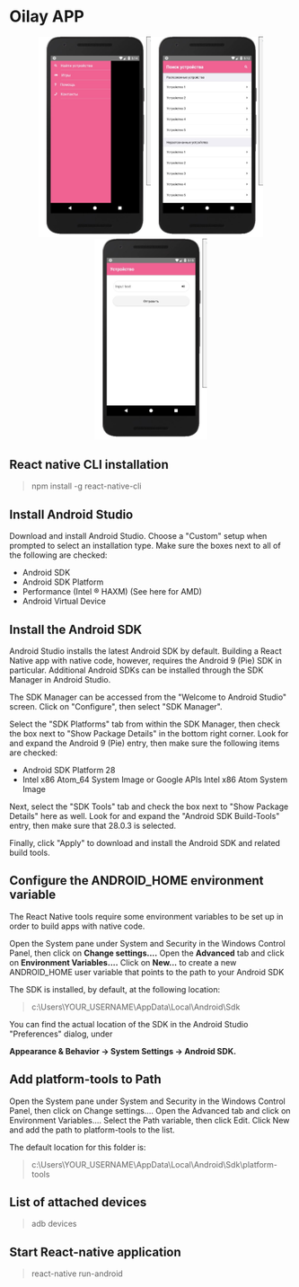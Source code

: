 # Oilay APP


<p align="center"><img src="images/Preview1.jpeg" alt="Preview1" width="200"/><img src="images/Preview2.jpeg" alt="Preview2" width="200"/><img src="images/Preview3.jpeg" alt="Preview3" width="200"/></p>

## React native CLI installation
> npm install -g react-native-cli

## Install Android Studio
Download and install Android Studio. Choose a "Custom" setup when prompted to select an installation type. Make sure the boxes next to all of the following are checked:

- Android SDK
- Android SDK Platform
- Performance (Intel ® HAXM) (See here for AMD)
- Android Virtual Device

## Install the Android SDK
Android Studio installs the latest Android SDK by default. Building a React Native app with native code, however, requires the Android 9 (Pie) SDK in particular. Additional Android SDKs can be installed through the SDK Manager in Android Studio.

The SDK Manager can be accessed from the "Welcome to Android Studio" screen. Click on "Configure", then select "SDK Manager".

Select the "SDK Platforms" tab from within the SDK Manager, then check the box next to "Show Package Details" in the bottom right corner. Look for and expand the Android 9 (Pie) entry, then make sure the following items are checked:
- Android SDK Platform 28
- Intel x86 Atom_64 System Image or Google APIs Intel x86 Atom System Image

Next, select the "SDK Tools" tab and check the box next to "Show Package Details" here as well. Look for and expand the "Android SDK Build-Tools" entry, then make sure that 28.0.3 is selected.

Finally, click "Apply" to download and install the Android SDK and related build tools.

## Configure the ANDROID_HOME environment variable
The React Native tools require some environment variables to be set up in order to build apps with native code.

Open the System pane under System and Security in the Windows Control Panel, then click on **Change settings....** Open the **Advanced** tab and click on **Environment Variables....** Click on **New...** to create a new ANDROID_HOME user variable that points to the path to your Android SDK

The SDK is installed, by default, at the following location:
> c:\Users\YOUR_USERNAME\AppData\Local\Android\Sdk

You can find the actual location of the SDK in the Android Studio "Preferences" dialog, under 

**Appearance & Behavior → System Settings → Android SDK.**

## Add platform-tools to Path
Open the System pane under System and Security in the Windows Control Panel, then click on Change settings.... Open the Advanced tab and click on Environment Variables.... Select the Path variable, then click Edit. Click New and add the path to platform-tools to the list.

The default location for this folder is:
> c:\Users\YOUR_USERNAME\AppData\Local\Android\Sdk\platform-tools

## List of attached devices
> adb devices

## Start React-native application
> react-native run-android
